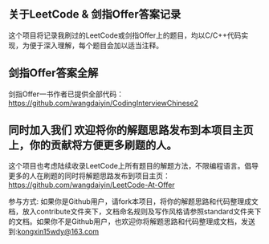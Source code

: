 ## 关于LeetCode & 剑指Offer答案记录
这个项目将记录我刷过的LeetCode或剑指Offer上的题目，均以C/C++代码实现，为便于深入理解，每个题目会加以适当注释。

## 剑指Offer答案全解
剑指Offer一书作者已提供全部代码：https://github.com/wangdaiyin/CodingInterviewChinese2

## 同时加入我们 欢迎将你的解题思路发布到本项目主页上，你的贡献将方便更多刷题的人。
这个项目也考虑陆续收录LeetCode上所有题目的解题方法，不限编程语言。倡导更多的人在刷题的同时将解题思路发布到项目主页：https://github.com/wangdaiyin/LeetCode-At-Offer

参与方式: 如果你是Github用户，请fork本项目，将你的解题思路和代码整理成文档，放入contribute文件夹下，文档命名规则及写作风格请参照standard文件夹下的文档。如果你不是Github用户，也欢迎你将解题思路和代码整理成文档，发送到:kongxin15wdy@163.com

